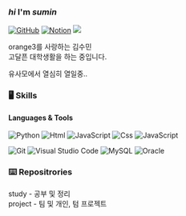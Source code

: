 ### *hi* I'm *sumin*


<a href = "https://github.com/hisumin46"><img alt="GitHub" src ="https://img.shields.io/badge/GitHub-181717.svg?&style=flat-square&logo=GitHub&logoColor=white"/></a> <a href = "https://outrageous-shark-78c.notion.site/Index-dfef7d1ade444221b9bee10ff7c07e2e"><img alt="Notion" src ="https://img.shields.io/badge/Notion-white.svg?&style=flat-square&logo=Notion&logoColor=black"/></a> <a href="mailto:su2490min@gmail.com"><img src="https://img.shields.io/badge/su2490min@gmail.com-orange?style=flat-square&logo=Gmail&logoColor=white&link=mailto:su2490gmin@mail.com"/> </a>

orange3를 사랑하는 김수민    
고달픈 대학생활을 하는 중입니다.

유사모에서 열심히 열일중..


### 🖥️ Skills
#### Languages & Tools
 <img alt="Python" src ="https://img.shields.io/badge/Python-3776AB.svg?&style=flat-square&logo=Python&logoColor=white"/> <img alt="Html" src ="https://img.shields.io/badge/HTML5-E34F26.svg?&style=flat-square&logo=HTML5&logoColor=white"/> <img alt="JavaScript" src ="https://img.shields.io/badge/JavaScriipt-F7DF1E.svg?&style=flat-square&logo=JavaScript&logoColor=black"/> <img alt="Css" src ="https://img.shields.io/badge/CSS-1572B6.svg?&style=flat-square&logo=CSS3&logoColor=white"/> <img alt="JavaScript" src ="https://img.shields.io/badge/nodejs-339933.svg?&style=flat-square&logo=Node.js&logoColor=white"/> 

<img  alt="Git" src ="https://img.shields.io/badge/Git-F05032.svg?&style=flat-square&logo=Git&logoColor=white"/> <img  alt="Visual Studio Code" src ="https://img.shields.io/badge/VScode-007ACC.svg?&style=flat-square&logo=Visual Studio Code&logoColor=white"/> <img  alt="MySQL" src ="https://img.shields.io/badge/Mysql-4479A1.svg?&style=flat-square&logo=MySQL&logoColor=white"/> <img  alt="Oracle" src ="https://img.shields.io/badge/Oracle-F80000.svg?&style=flat-square&logo=Oracle&logoColor=white"/> 

### ⌨️ Repositrories
study - 공부 및 정리    
project - 팀 및 개인, 텀 프로젝트

